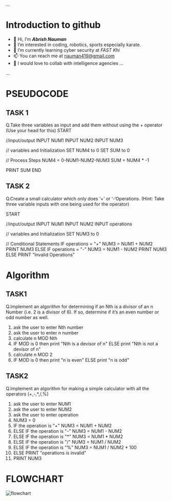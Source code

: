 ...
# Introduction to github
- 👋 Hi, I’m ***Abrish Nauman***
- 👀 I’m interested in coding, robotics, sports especially karate.
- 🌱 I’m currently learning cyber security at _FAST Khi_
- 📫 You can reach me at nauman419@gmail.com
- 🤝 I would love to collab with intelligence agencies
...

...
# PSEUDOCODE
## TASK 1
Q.Take three variables as input and add them without using the + operator (Use your head for this)
START

//input/output
INPUT NUM1
INPUT NUM2
INPUT NUM3

// variables and Initialization
SET NUM4 to 0
SET SUM to 0

// Process Steps
NUM4 = 0-NUM1-NUM2-NUM3
SUM = NUM4 * -1

PRINT SUM
END

## TASK 2

Q.Create a small calculator which only does ‘+’ or ‘-‘Operations. (Hint: Take three variable inputs with
one being used for the operator)

START

//input/output
INPUT NUM1
INPUT NUM2
INPUT operations


// variables and Initialization
SET NUM3 to 0

// Conditional Statements
IF operations = "+"
	NUM3 = NUM1 + NUM2 
	PRINT NUM3
ELSE IF 
	operations = "-"
	NUM3 = NUM1 - NUM2
	PRINT NUM3
ELSE
	PRINT "Invalid Operations"

# Algorithm
## TASK1
 
Q.Implement an algorithm for determining if an Nth is a divisor of an n Number (i.e. 2 is a divisor of 6).
If so, determine if it’s an even number or odd number as well.

1. ask the user to enter Nth number 
2. ask the user to enter n number
3. calculate n MOD Nth
4. IF MOD is 0 then print "Nth is a devisor of n" ELSE print "Nth is not a devisor of n"
5. calculate n MOD 2 
5. IF MOD is 0 then print "n is even" ELSE print "n is odd"


## TASK2
Q.Implement an algorithm for making a simple calculator with all the operators (+,-,*,/,%)
1. ask the user to enter NUM1
2. ask the user to enter NUM2
3. ask the user to enter operation
4. NUM3 = 0
5. IF the operation is "+" NUM3 = NUM1 + NUM2
6. ELSE IF the operation is "-" NUM3 = NUM1 - NUM2
7. ELSE IF the operation is "*" NUM3 = NUM1 * NUM2
8. ELSE IF the operation is "/" NUM3 = NUM1 / NUM2
9. ELSE IF the operation is "%" NUM3 = NUM1 / NUM2 * 100
10. ELSE PRINT "operations is invalid"
11. PRINT NUM3


# FLOWCHART
![flowchart](https://github.com/user-attachments/assets/633d6ebc-5aae-448f-ae2b-617152f4ee34)
